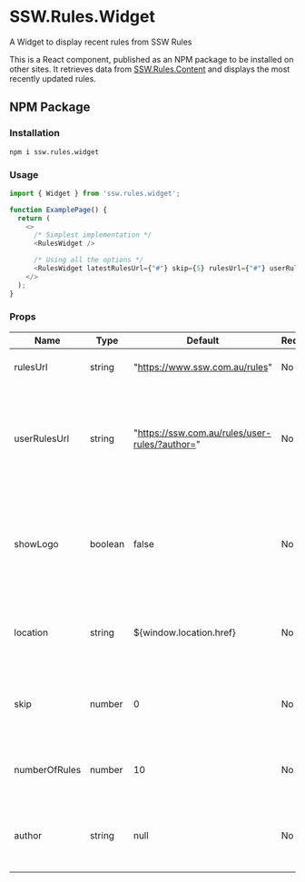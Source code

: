 
# SSW.Rules.Widget

A Widget to display recent rules from SSW Rules

This is a React component, published as an NPM package to be installed on other sites. It retrieves data from [SSW.Rules.Content](https://www.github.com/SSWConsulting/SSW.Rules.Content) and displays the most recently updated rules.

## NPM Package

### Installation

```console
npm i ssw.rules.widget
```

### Usage

```javascript
import { Widget } from 'ssw.rules.widget';

function ExamplePage() {
  return (
    <>
      /* Simplest implementation */
      <RulesWidget />

      /* Using all the options */
      <RulesWidget latestRulesUrl={"#"} skip={5} rulesUrl={"#"} userRulesUrl={"#?="} showLogo={true} numberOfRules={5} author={authorGitHubUsername} location={window.location}/>
    </>
  );
}
```

### Props

| Name          | Type    | Default                                                                                                   | Required | Use                                                                                                                   |
|---------------|---------|-----------------------------------------------------------------------------------------------------------|----------|-----------------------------------------------------------------------------------------------------------------------|
| rulesUrl      | string  | "<https://www.ssw.com.au/rules>"                                                                            | No       | URL for the SSW rules list.                                                                                            |
| userRulesUrl  | string  | "<https://ssw.com.au/rules/user-rules/?author=>" | No       | URL for the user's specific SSW rules list. Only defined if author is provided.                                        |
| showLogo      | boolean | false                                                                                                 | No       | Whether to show the SSW logo. Defaults to true if not explicitly set.                                                  |
| location      | string  | ${window.location.href}                                                                                   | No       | Current URL of the page hosting the widget.                                                                            |
| skip          | number  | 0                                                                                                         | No       | Index of the first rule to display in the widget.                                                                      |
| numberOfRules | number  | 10                                                                                                        | No       | Number of rules to display in the widget.                                                                              |                                                                           |
| author        | string  | null                                                                                                      | No       | GitHub username of the author to filter rules by.                                                                      |
